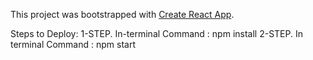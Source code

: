 This project was bootstrapped with [Create React App](https://github.com/facebook/create-react-app).

Steps to Deploy: 
1-STEP. In-terminal Command : npm install
2-STEP. In terminal Command : npm start 

